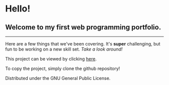 # Hello!

## Welcome to my first web programming portfolio.

---

Here are a few things that we've been covering. It's **super** challenging, but fun to be working on a new skill set. *Take a look around!*

This project can be viewed by clicking [here](https://github.com/gorillachurch/gorillachurch.io.git "Web Portfolio").

To copy the project, simply clone the github repository!

Distributed under the GNU General Public License.
